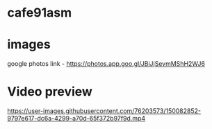 # cafe91asm


# images 
google photos link - https://photos.app.goo.gl/JBiJjSevmMShH2WJ6
# Video preview
https://user-images.githubusercontent.com/76203573/150082852-9797e617-dc6a-4299-a70d-65f372b97f9d.mp4

